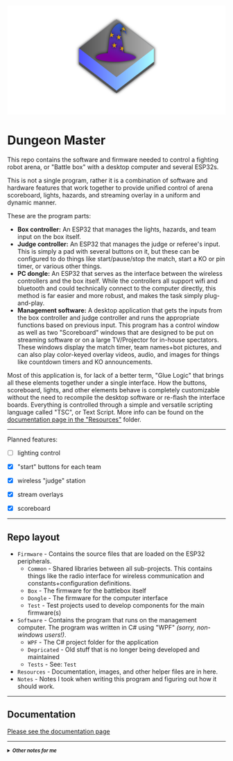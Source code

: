 ![Dungeon Master](./Resources/AppIcon.png)
# Dungeon Master


This repo contains the software and firmware needed to control a fighting robot arena, or "Battle box" with a desktop computer and several ESP32s.

This is not a single program, rather it is a combination of software and hardware features that work together to provide unified control of arena scoreboard, lights, hazards, and streaming overlay in a uniform and dynamic manner.

These are the program parts:
- **Box controller:** An ESP32 that manages the lights, hazards, and team input on the box itself.
- **Judge controller:** An ESP32 that manages the judge or referee's input. This is simply a pad with several buttons on it, but these can be configured to do things like start/pause/stop the match, start a KO or pin timer, or various other things.
- **PC dongle:** An ESP32 that serves as the interface between the wireless controllers and the box itself. While the controllers all support wifi and bluetooth and could technically connect to the computer directly, this method is far easier and more robust, and makes the task simply plug-and-play.
- **Management software:** A desktop application that gets the inputs from the box controller and judge controller and runs the appropriate functions based on previous input. This program has a control window as well as two "Scoreboard" windows that are designed to be put on streaming software or on a large TV/Projector for in-house spectators. These windows display the match timer, team names+bot pictures, and can also play color-keyed overlay videos, audio, and images for things like countdown timers and KO announcements.

Most of this application is, for lack of a better term, "Glue Logic" that brings all these elements together under a single interface. How the buttons, scoreboard, lights, and other elements behave is completely customizable without the need to recompile the desktop software or re-flash the interface boards. Everything is controlled through a simple and versatile scripting language called "TSC", or Text Script. More info can be found on the [documentation page in the "Resources"](./Resources/Documentation.md) folder.

---
Planned features:
- [ ] lighting control
- [x] "start" buttons for each team
- [x] wireless "judge" station
- [x] stream overlays
- [x] scoreboard


---
## Repo layout

- `Firmware` - Contains the source files that are loaded on the ESP32 peripherals.
  - `Common` - Shared libraries between all sub-projects. This contains things like the radio interface for wireless communication and constants+configuration definitions.
  - `Box` - The firmware for the battlebox itself
  - `Dongle` - The firmware for the computer interface
  - `Test` - Test projects used to develop components for the main firmware(s)
- `Software` - Contains the program that runs on the management computer. The program was written in C# using "WPF" *(sorry, non-windows users!)*.
  - `WPF` - The C# project folder for the application
  - `Depricated` - Old stuff that is no longer being developed and maintained
  - `Tests` - See: `Test`
- `Resources` - Documentation, images, and other helper files are in here.
- `Notes` - Notes I took when writing this program and figuring out how it should work.

---

## Documentation
[Please see the documentation page](./Resources/Documentation.md)


---

<details>
<summary style="font-size:80%;"><i><b>Other notes for me</b></i></summary>


lighting control should be modular.

We should have a series of pre-baked sequences made using software like xLight. The manager software should just send each file sequence to the arena controller on demand. (this may be too bandwidth intensive, so we may just have a series of pre-baked instructions inside the light manager that we can hit from the outside, see TSC)

There should be 3 ESP32s in play:
- Computer dongle ESP32, hosts the network and sends/gets signals from each sub-part
- Judge panel, wireless panel that allows the judge to start/pause/stop the match, and time pins
- Battle box: Controls the player ready buttons + lights + potential arena hazards
- (we may need to split the arena control and light sequencer into 2 separate ESP32s)


---

In general everything will be controlled with special `TSC`-like code that sends commands to each of the sub-parts

Arguments are implemented just like CS-TSC, including OOB access.
Commands start with a `<` character. If a `<` is gotten before a command ends, it will be parsed as part of that command.
Command arguments are split by one wildcard character, but the common convention is with `:`.



```

<TGTXXXX - Target perepherial XXXX, (any commands sent after this will be forwared to the correct deivce), this code is always parsed by the dongle (this is the device's UUID, NOT type)

0: Dongle
1: Box
2: Judge Controller
3+: Dongle (OOB)



<SLTXXXX:YYYY:ZZZZ Set Lighting Targets. Tells the target what lights to address
XXXX
0: All YYYY and ZZZZ are ignored
1: Address single: YYYY, ZZZZ is ignored
2: Address range from YYYY to ZZZZ


<STSXXXX:YYYY Set light Transition speed, effects will play at this speed (taking X time to loop)
XXXX: Time in seconds
YYYY: Time in milliseconds
(total is the sum of these two parts)


<SLCXXXX:YYYY:ZZZZ Set Light Color to RGB (range for each is 0-255, values larger or smaller than this will be clamped)
XXXX: R
YYYY: G
ZZZZ: B

<SLR Set Light Rainbow, no arguments, speed set above

<SLSXXXX:YYYY:ZZZZ:AAAA:BBBB:CCCC Set Light Strobe between 2 colors, speed determined by the speed settings above
XXXX YYYY ZZZZ: RGB of first color
AAAA BBBB CCCC: RGB of second color


<WAIXXXX:YYYY WAIt xxxx seconds and yyyy milliseconds before sending the next command (not actually sent, but is used by the desktop program)


<PSH Push next command to command stack
<POP return to calling command


concentrated commands:
<TGTXXXX
<SLTXXXX:YYYY:ZZZZ
<STSXXXX:YYYY
<SLCXXXX:YYYY:ZZZZ
<SLR
<SLSXXXX:YYYY:ZZZZ:AAAA:BBBB:CCCC
<WAIXXXX:YYYY //PC
<PSHXXXX //PC
<POP //PC
<KEY //PC
<FRE //PC
<EVE //PC
<NOP //PC does nothing, good for terminating stuff

```

All commands can be sent to all devices,
if a command is invalid for a specific device, it will simply be ignored

When a file is loaded, TSC execution is started at "event" #0000

Other events can be called from `<PSH` and `<POP` functions



Script command `<WAI`is not sent to the perepherials; it is used by the desktop app *only*

Script command `<TGT` is handled by the base station ONLY!


`KEY` - prevent feedback (like buttons) from halting and changing text script (all feedback commands are stored in a queue until `FRE` is called, then they're all run at once)

if `KEY` is on, events are run sequentially, the next event will not start until the current one is finished.
if it is off, event triggers will inturrupt the current event to run the new one. If there are multiple commands waiting in the queue when `FRE` is called, all are run up until they either end or put the TSC engine in a `wait` state, then the next one is started.


---

Response packets
```
response packets are in plaintext, to be printed to the terminal window, each part of the response packet is delimited with ":"

Note: the numbers can all be any length

cccc - device type
cccc - device id
cccc - response type
c - \0 - response data

<cccc:cccc:cccc:data\0

device types:
0 - dongle
1 - jc
2 - box

//scrapped idea: 4 char identifier
dngl - dongle
judg - judge remote
boxx - box

response types:
0 - PacketGetOk //command was gotten successfully
(depricated: 1 - ButtonStatus, removed in favor of a more versitile event run request)
1 - RunEvent //requests an event be added to the script stack


with packetGetOk, simply print response and do nothing else (format is not strict)


OLD: with button response, this is the format:
X O //button ID [x] is ON
X F //button ID [x] is OFF
Ok //command was gotten successfully


with RunEvent, the type is as follows:
xxxx - event number
<cccc:cccc:cccc:xxxx\0
<[type]:[id]:[r_type]:[event_no]


Button IDs:
0000 - Start match button (1 = pressed)
0001 - Pause/play button (1 = pressed)
0002 - End match button (1 = pressed)
0003 - Hold for pin (1 = pressed)
0004 - RED wins (1 = pressed)
0005 - BLUE wins (1 = pressed)
0006 - RED ready (1 = pressed)
0007 - BLUE ready (1 = pressed)
0008 - arena door (1 = open)


example of 2 response packets
judg:0003:0007 O
boxx:0002:0006 F
boxx:0002:Ok

0:1:1:7 O

```

Match progression procedures (from vegas event)



if knockout:
Ref counts by voice to a number, then pronounces "knockout"
The arena emits a loud buzzer sound and the clock stops








---





</details>
